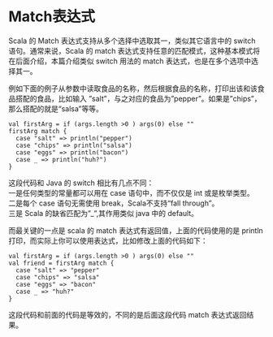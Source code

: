 # Match表达式 #
Scala 的 Match 表达式支持从多个选择中选取其一，类似其它语言中的 switch 语句。通常来说，Scala 的 match 表达式支持任意的匹配模式，这种基本模式将在后面介绍，本篇介绍类似 switch 用法的 match 表达式，也是在多个选项中选择其一。

例如下面的例子从参数中读取食品的名称，然后根据食品的名称，打印出该和该食品搭配的食品，比如输入 ”salt”，与之对应的食品为”pepper”。如果是”chips”，那么搭配的就是“salsa”等等。

```
val firstArg = if (args.length >0 ) args(0) else ""
firstArg match {
  case "salt" => println("pepper")
  case "chips" => println("salsa")
  case "eggs" => println("bacon")
  case _ => println("huh?")
}
```

这段代码和 Java 的 switch 相比有几点不同：  
 一是任何类型的常量都可以用在 case 语句中，而不仅仅是 int 或是枚举类型。  
 二是每个 case 语句无需使用 break，Scala不支持“fall through”。  
 三是 Scala 的缺省匹配为”_”,其作用类似 java 中的 default。  

而最关键的一点是 scala 的 match 表达式有返回值，上面的代码使用的是 println 打印，而实际上你可以使用表达式，比如修改上面的代码如下：

```
val firstArg = if (args.length >0 ) args(0) else ""
val friend = firstArg match {
  case "salt" => "pepper" 
  case "chips" => "salsa" 
  case "eggs" => "bacon" 
  case _ => "huh?" 
}
```             


这段代码和前面的代码是等效的，不同的是后面这段代码 match 表达式返回结果。
